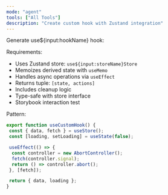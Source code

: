 ```yaml
---
mode: "agent"
tools: ["All Tools"]
description: "Create custom hook with Zustand integration"
---
```


Generate use${input:hookName} hook:

Requirements:

- Uses Zustand store: `use${input:storeName}Store`
- Memoizes derived state with `useMemo`
- Handles async operations via `useEffect`
- Returns tuple: `[state, actions]`
- Includes cleanup logic
- Type-safe with store interface
- Storybook interaction test

Pattern:

```typescript
export function useCustomHook() {
 const { data, fetch } = useStore();
 const [loading, setLoading] = useState(false);

 useEffect(() => {
  const controller = new AbortController();
  fetch(controller.signal);
  return () => controller.abort();
 }, [fetch]);

 return { data, loading };
}
```
